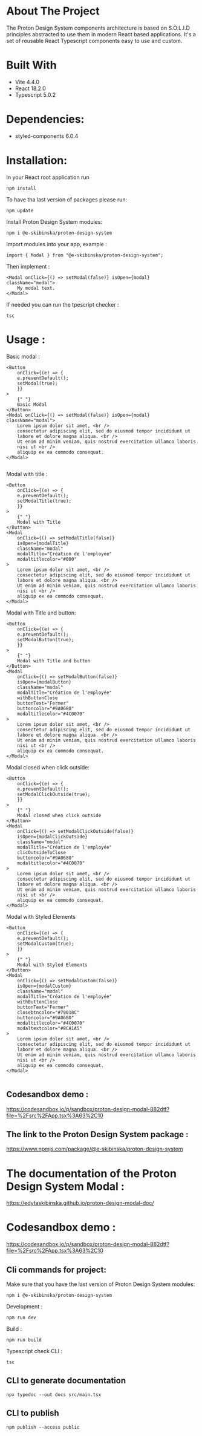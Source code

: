 # About The Project

The Proton Design System components architecture is based on S.O.L.I.D principles abstracted to use them in modern React based applications.
It's a set of reusable React Typescript components easy to use and custom.

# Built With
- Vite 4.4.0
- React 18.2.0
- Typescript 5.0.2

# Dependencies:
- styled-components 6.0.4

# Installation:
In your React root application run 
```
npm install
```

To have tha last version of packages please run:
```
npm update
```

Install Proton Design System modules:
```
npm i @e-skibinska/proton-design-system
```

Import modules into your app, example : 
```
import { Modal } from "@e-skibinska/proton-design-system";

```

Then implement : 
```
<Modal onClick={() => setModal(false)} isOpen={modal} className="modal">
    My modal text.
</Modal>
```

If needed you can run the tpescript checker : 
```
tsc
```


# Usage :

Basic modal :

````
<Button
    onClick={(e) => {
    e.preventDefault();
    setModal(true);
    }}
>
    {" "}
    Basic Modal
</Button>
<Modal onClick={() => setModal(false)} isOpen={modal} className="modal">
    Lorem ipsum dolor sit amet, <br />
    consectetur adipiscing elit, sed do eiusmod tempor incididunt ut
    labore et dolore magna aliqua. <br />
    Ut enim ad minim veniam, quis nostrud exercitation ullamco laboris
    nisi ut <br />
    aliquip ex ea commodo consequat.
</Modal>


````
Modal with title :


````
<Button
    onClick={(e) => {
    e.preventDefault();
    setModalTitle(true);
    }}
>
    {" "}
    Modal with Title
</Button>
<Modal
    onClick={() => setModalTitle(false)}
    isOpen={modalTitle}
    className="modal"
    modalTitle="Création de l'employée"
    modaltitlecolor="#000"
>
    Lorem ipsum dolor sit amet, <br />
    consectetur adipiscing elit, sed do eiusmod tempor incididunt ut
    labore et dolore magna aliqua. <br />
    Ut enim ad minim veniam, quis nostrud exercitation ullamco laboris
    nisi ut <br />
    aliquip ex ea commodo consequat.
</Modal>

````
Modal with Title and button:


````
<Button
    onClick={(e) => {
    e.preventDefault();
    setModalButton(true);
    }}
>
    {" "}
    Modal with Title and button
</Button>
<Modal
    onClick={() => setModalButton(false)}
    isOpen={modalButton}
    className="modal"
    modalTitle="Création de l'employée"
    withButtonClose
    buttonText="Fermer"
    buttoncolor="#9A0680"
    modaltitlecolor="#4C0070"
>
    Lorem ipsum dolor sit amet, <br />
    consectetur adipiscing elit, sed do eiusmod tempor incididunt ut
    labore et dolore magna aliqua. <br />
    Ut enim ad minim veniam, quis nostrud exercitation ullamco laboris
    nisi ut <br />
    aliquip ex ea commodo consequat.
</Modal>

````
Modal closed when click outside:


````
<Button
    onClick={(e) => {
    e.preventDefault();
    setModalClickOutside(true);
    }}
>
    {" "}
    Modal closed when click outside
</Button>
<Modal
    onClick={() => setModalClickOutside(false)}
    isOpen={modalClickOutside}
    className="modal"
    modalTitle="Création de l'employée"
    clicOutsideToClose
    buttoncolor="#9A0680"
    modaltitlecolor="#4C0070"
>
    Lorem ipsum dolor sit amet, <br />
    consectetur adipiscing elit, sed do eiusmod tempor incididunt ut
    labore et dolore magna aliqua. <br />
    Ut enim ad minim veniam, quis nostrud exercitation ullamco laboris
    nisi ut <br />
    aliquip ex ea commodo consequat.
</Modal>

````
Modal with Styled Elements


````
<Button
    onClick={(e) => {
    e.preventDefault();
    setModalCustom(true);
    }}
>
    {" "}
    Modal with Styled Elements
</Button>
<Modal
    onClick={() => setModalCustom(false)}
    isOpen={modalCustom}
    className="modal"
    modalTitle="Création de l'employée"
    withButtonClose
    buttonText="Fermer"
    closebtncolor="#79018C"
    buttoncolor="#9A0680"
    modaltitlecolor="#4C0070"
    modaltextcolor="#8CA1A5"
>
    Lorem ipsum dolor sit amet, <br />
    consectetur adipiscing elit, sed do eiusmod tempor incididunt ut
    labore et dolore magna aliqua. <br />
    Ut enim ad minim veniam, quis nostrud exercitation ullamco laboris
    nisi ut <br />
    aliquip ex ea commodo consequat.
</Modal>


````

## Codesandbox demo :

https://codesandbox.io/p/sandbox/proton-design-modal-882dtf?file=%2Fsrc%2FApp.tsx%3A63%2C10

## The link to the Proton Design System package :

https://www.npmjs.com/package/@e-skibinska/proton-design-system

# The documentation of the Proton Design System Modal :

https://edytaskibinska.github.io/proton-design-modal-doc/

# Codesandbox demo :

https://codesandbox.io/p/sandbox/proton-design-modal-882dtf?file=%2Fsrc%2FApp.tsx%3A63%2C10

## Cli commands for project:

Make sure that you have the last version of Proton Design System modules:

```
npm i @e-skibinska/proton-design-system
```

Development :

```
npm run dev
```

Build :

```
npm run build
```

Typescript check CLI :

```
tsc
```

## CLI to generate documentation

```
npx typedoc --out docs src/main.tsx
```

## CLI to publish

```
npm publish --access public
```
